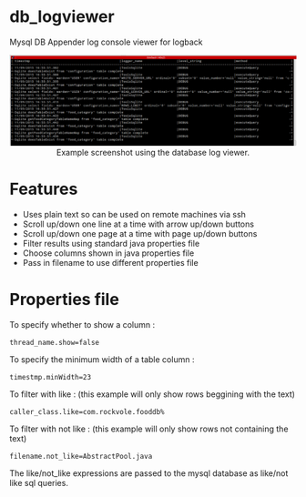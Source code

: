 # db_logviewer
Mysql DB Appender log console viewer for logback

<p align="center">
  <img src="resources/db_viewer.png"/>
  <br/>
  Example screenshot using the database log viewer.
</p>

# Features
* Uses plain text so can be used on remote machines via ssh
* Scroll up/down one line at a time with arrow up/down buttons
* Scroll up/down one page at a time with page up/down buttons
* Filter results using standard java properties file
* Choose columns shown in java properties file
* Pass in filename to use different properties file

# Properties file
To specify whether to show a column :
```
thread_name.show=false
```

To specify the minimum width of a table column :
```
timestmp.minWidth=23
```

To filter with like :
(this example will only show rows beggining with the text)
```
caller_class.like=com.rockvole.fooddb%
```

To filter with not like :
(this example will only show rows not containing the text)
```
filename.not_like=AbstractPool.java
```

The like/not_like expressions are passed to the mysql database as like/not like sql queries.
